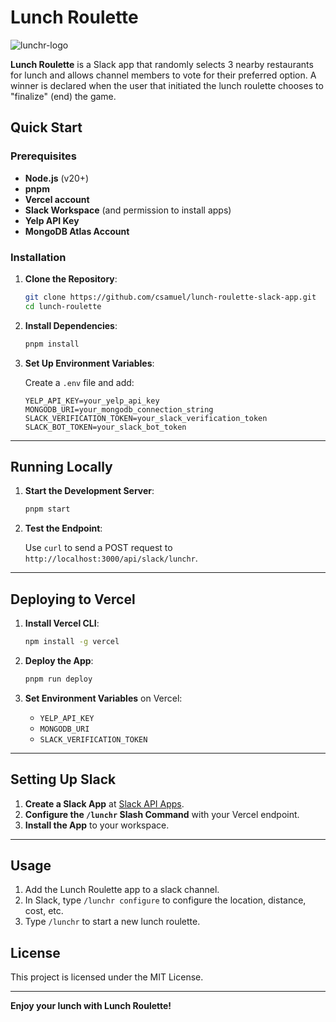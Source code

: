 # Lunch Roulette
![lunchr-logo](https://github.com/user-attachments/assets/f2cf34ac-6f3f-4e5b-a20d-0dac11a73603) 

**Lunch Roulette** is a Slack app that randomly selects 3 nearby restaurants for lunch and allows channel members to vote for their preferred option. A winner is declared when the user that initiated the lunch roulette chooses to "finalize" (end) the game.

## Quick Start

### Prerequisites

- **Node.js** (v20+)
- **pnpm**
- **Vercel account**
- **Slack Workspace** (and permission to install apps)
- **Yelp API Key**
- **MongoDB Atlas Account**

### Installation

1. **Clone the Repository**:

   ```bash
   git clone https://github.com/csamuel/lunch-roulette-slack-app.git
   cd lunch-roulette
   ```

2. **Install Dependencies**:

   ```bash
   pnpm install
   ```

3. **Set Up Environment Variables**:

   Create a `.env` file and add:

   ```dotenv
   YELP_API_KEY=your_yelp_api_key
   MONGODB_URI=your_mongodb_connection_string
   SLACK_VERIFICATION_TOKEN=your_slack_verification_token
   SLACK_BOT_TOKEN=your_slack_bot_token
   ```

---

## Running Locally

1. **Start the Development Server**:

   ```bash
   pnpm start
   ```

2. **Test the Endpoint**:

   Use `curl` to send a POST request to `http://localhost:3000/api/slack/lunchr`.

---

## Deploying to Vercel

1. **Install Vercel CLI**:

   ```bash
   npm install -g vercel
   ```

2. **Deploy the App**:

   ```bash
   pnpm run deploy
   ```

3. **Set Environment Variables** on Vercel:

   - `YELP_API_KEY`
   - `MONGODB_URI`
   - `SLACK_VERIFICATION_TOKEN`

---

## Setting Up Slack

1. **Create a Slack App** at [Slack API Apps](https://api.slack.com/apps).
2. **Configure the `/lunchr` Slash Command** with your Vercel endpoint.
3. **Install the App** to your workspace.

---

## Usage

1. Add the Lunch Roulette app to a slack channel.
2. In Slack, type `/lunchr configure` to configure the location, distance, cost, etc.
3. Type `/lunchr` to start a new lunch roulette.


## License

This project is licensed under the MIT License.

---

**Enjoy your lunch with Lunch Roulette!**
